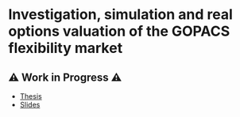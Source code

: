 # Investigation, simulation and real options valuation of the GOPACS flexibility market

## ⚠️ Work in Progress ⚠️

- [Thesis](../MSC_THESIS_CHAREL_FELTEN.pdf)
- [Slides](../MSC_DEFENSE_CHAREL_FELTEN.pdf)

